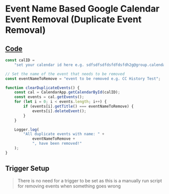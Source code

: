 # Event Name Based Google Calendar Event Removal (Duplicate Event Removal)

## [Code](https://github.com/71xn/google-apps-script/blob/main/clearDuplicateEvent/Code.js)

```javascript
const calID =
	"set your calendar id here e.g. sdfsdfsdfdsfdfdsfdh2g@group.calendar.google.com";

// Set the name of the event that needs to be removed
const eventNameToRemove = "event to be removed e.g. CC History Test";

function clearDuplicateEvents() {
	const cal = CalendarApp.getCalendarById(calID);
	const events = cal.getEvents();
	for (let i = 0; i < events.length; i++) {
		if (events[i].getTitle() === eventNameToRemove) {
			events[i].deleteEvent();
		}
	}

	Logger.log(
		"All duplicate events with name: " +
			eventNameToRemove +
			", have been removed!"
	);
}
```

## Trigger Setup

> There is no need for a trigger to be set as this is a manually run script for removing events when something goes wrong
